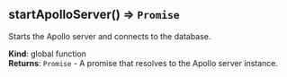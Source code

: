 <a name="startApolloServer"></a>

## startApolloServer() ⇒ <code>Promise</code>
Starts the Apollo server and connects to the database.

**Kind**: global function  
**Returns**: <code>Promise</code> - A promise that resolves to the Apollo server instance.  
